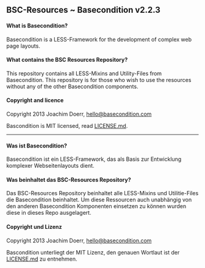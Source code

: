 ## BSC-Resources ~ Basecondition v2.2.3


#### What is Basecondition?

Basecondition is a LESS-Framework for the development of complex web page layouts.

#### What contains the BSC Resources Repository?

This repository contains all LESS-Mixins and Utility-Files from Basecondition. This repository is for those who wish to use the resources without any of the other Basecondition components.


#### Copyright and licence

Copyright 2013 Joachim Doerr, hello@basecondition.com

Bascondition is MIT licensed, read [LICENSE.md](https://github.com/joachimdoerr/basecondition/blob/master/LICENSE.md).


***

#### Was ist Basecondition?

Basecondition ist ein LESS-Framework, das als Basis zur Entwicklung komplexer Webseitenlayouts dient.

#### Was beinhaltet das BSC-Resources Repository?

Das BSC-Resources Repository beinhaltet alle LESS-Mixins und Utilitie-Files die Basecondition beinhaltet. Um diese Ressourcen auch unabhängig von den anderen Basecondition Komponenten einsetzen zu können wurden diese in dieses Repo ausgelagert.

#### Copyright und Lizenz

Copyright 2013 Joachim Doerr, hello@basecondition.com

Bascondition unterliegt der MIT Lizenz, den genauen Wortlaut ist der [LICENSE.md](https://github.com/joachimdoerr/basecondition/blob/master/LICENSE.md) zu entnehmen.

